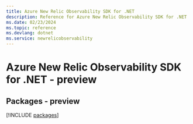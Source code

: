 ```yaml
---
title: Azure New Relic Observability SDK for .NET
description: Reference for Azure New Relic Observability SDK for .NET
ms.date: 02/23/2024
ms.topic: reference
ms.devlang: dotnet
ms.service: newrelicobservability
---
```

# Azure New Relic Observability SDK for .NET - preview
## Packages - preview
[!INCLUDE [packages](new-relic-observability-index.md)]